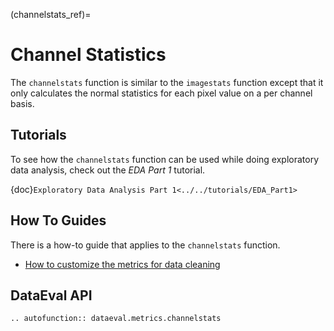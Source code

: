 (channelstats_ref)=
# Channel Statistics

The `channelstats` function is similar to the `imagestats` function except that it only calculates
the normal statistics for each pixel value on a per channel basis.

## Tutorials

To see how the `channelstats` function can be used while doing exploratory data analysis, check out the _EDA Part 1_ tutorial.

{doc}`Exploratory Data Analysis Part 1<../../tutorials/EDA_Part1>`

## How To Guides

There is a how-to guide that applies to the `channelstats` function.

* [How to customize the metrics for data cleaning](../../how_to/linting_flags.md)

## DataEval API

```{eval-rst}
.. autofunction:: dataeval.metrics.channelstats
```